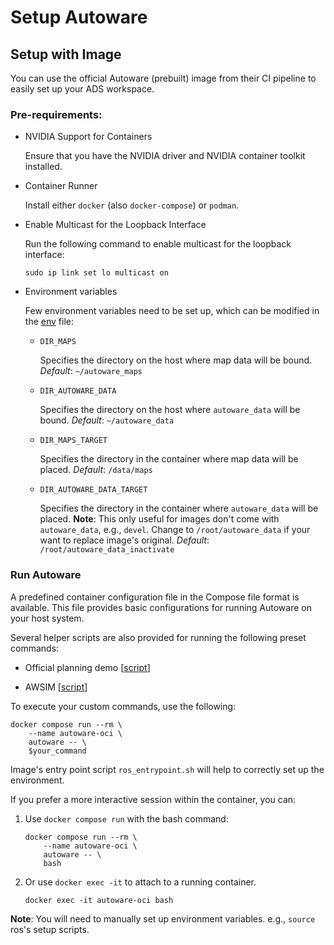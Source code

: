 # Setup Autoware

## Setup with Image

You can use the official Autoware (prebuilt) image from their CI pipeline to easily set up your ADS workspace.

### Pre-requirements:


- NVIDIA Support for Containers

    Ensure that you have the NVIDIA driver and NVIDIA container toolkit installed.

- Container Runner

    Install either `docker` (also `docker-compose`) or `podman`.

- Enable Multicast for the Loopback Interface

    Run the following command to enable multicast for the loopback interface:

    ```shell
    sudo ip link set lo multicast on
    ```

- Environment variables

    Few environment variables need to be set up, which can be modified in the [env](./.env) file:
    
    - `DIR_MAPS`
        
        Specifies the directory on the host where map data will be bound.
        _Default_: `~/autoware_maps`


    - `DIR_AUTOWARE_DATA`

        Specifies the directory on the host where `autoware_data` will be bound.
        _Default_: `~/autoware_data`

    - `DIR_MAPS_TARGET`
        
        Specifies the directory in the container where map data will be placed.
        _Default_: `/data/maps`

    - `DIR_AUTOWARE_DATA_TARGET`

        Specifies the directory in the container where `autoware_data` will be placed.
        **Note**: This only useful for images don't come with `autoware_data`, e.g., `devel`. Change to `/root/autoware_data` if your want to replace image's original.
        _Default_: `/root/autoware_data_inactivate`

### Run Autoware

A predefined container configuration file in the Compose file format is available. This file provides basic configurations for running Autoware on your host system.

Several helper scripts are also provided for running the following preset commands:

- Official planning demo [[script](./scripts/run_docker_planning_example.sh)]

- AWSIM [[script](./scripts/run_docker_awsim.sh)]

To execute your custom commands, use the following:

```shell
docker compose run --rm \
    --name autoware-oci \
    autoware -- \
    $your_command
```

Image's entry point script `ros_entrypoint.sh` will help to correctly set up the environment.

If you prefer a more interactive session within the container, you can:

1. Use `docker compose run` with the bash command:

    ```shell
    docker compose run --rm \
        --name autoware-oci \
        autoware -- \
        bash
    ```

2. Or use `docker exec -it` to attach to a running container.
    
    ```shell
    docker exec -it autoware-oci bash
    ```

**Note**: You will need to manually set up environment variables. e.g., `source` ros's setup scripts.

